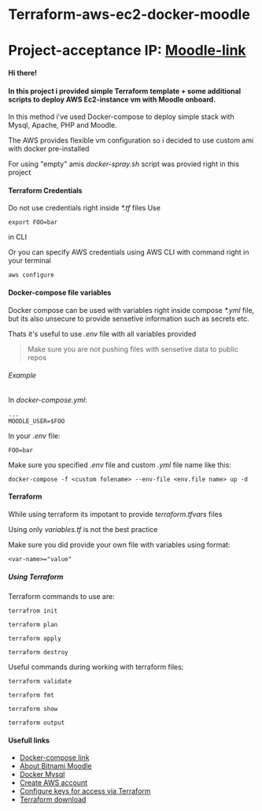 # Terraform-aws-ec2-docker-moodle
# Project-acceptance IP: [Moodle-link](http://3.126.250.190)

#### Hi there!
#### In this project i provided simple Terraform template + some additional scripts to deploy AWS Ec2-instance vm with Moodle onboard.

In this method i've used Docker-compose to deploy simple stack with Mysql, Apache, PHP and Moodle.

The AWS provides flexible vm configuration so i decided to use custom ami with docker pre-installed

For using "empty" amis _docker-spray.sh_ script was provied right in this project

#### Terraform Credentials 
Do not use credentials right inside _*.tf_ files
Use 
```
export FOO=bar
```
in CLI

Or you can specify AWS credentials using AWS CLI with command right in your terminal
```
aws configure
```

#### Docker-compose file variables
Docker compose can be used with variables right inside compose _*.yml_ file,
but its also unsecure to provide sensetive information such as secrets etc.

Thats it's useful to use _.env_ file with all variables provided

> Make sure you are not pushing files with sensetive data to public repos

###### Example

In _docker-compose.yml_:
```
...
MOODLE_USER=$FOO
```

In your _.env_ file:
```
FOO=bar
```

Make sure you specified _.env_ file and custom _.yml_ file name like this:
```
docker-compose -f <custom folename> --env-file <env.file name> up -d 
```
#### Terraform 
While using terraform its impotant to provide _terraform.tfvars_ files

Using only _variables.tf_ is not the best practice

Make sure you did provide your own file with variables using format:
```
<var-name>="value"
```
##### Using Terraform
Terraform commands to use are:
```
terrafrom init
```
```
terraform plan
```
```
terraform apply
```
```
terraform destroy
```

Useful commands during working with terraform files:

```
terraform validate
```
```
terraform fmt
```
```
terraform show
```
```
terraform output
```



  
#### Usefull links
- [Docker-compose link](https://docs.docker.com/compose/)
- [About Bitnami Moodle](https://github.com/bitnami/bitnami-docker-moodle)
- [Docker Mysql](https://hub.docker.com/_/mysql)
- [Create AWS account](https://aws.amazon.com/premiumsupport/knowledge-center/create-and-activate-aws-account/)
- [Configure keys for access via Terraform](https://docs.aws.amazon.com/keyspaces/latest/devguide/access.credentials.html)
- [Terraform download](https://developer.hashicorp.com/terraform/downloads)
